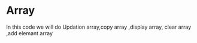 # Array
In this code we will do Updation array,copy array ,display array, clear array ,add elemant array
